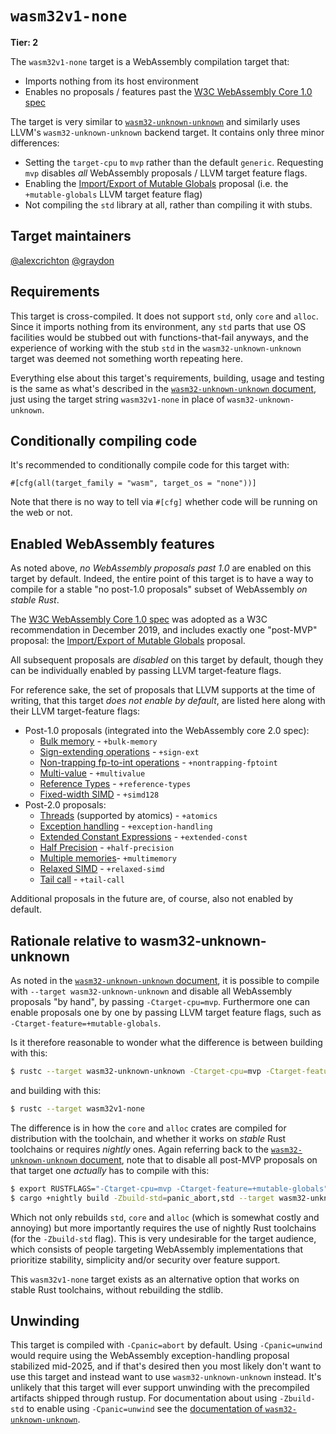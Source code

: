 # `wasm32v1-none`

**Tier: 2**

The `wasm32v1-none` target is a WebAssembly compilation target that:

- Imports nothing from its host environment
- Enables no proposals / features past the [W3C WebAssembly Core 1.0 spec]

[W3C WebAssembly Core 1.0 spec]: https://www.w3.org/TR/wasm-core-1/

The target is very similar to [`wasm32-unknown-unknown`](./wasm32-unknown-unknown.md) and similarly uses LLVM's `wasm32-unknown-unknown` backend target. It contains only three minor differences:

* Setting the `target-cpu` to `mvp` rather than the default `generic`. Requesting `mvp` disables _all_ WebAssembly proposals / LLVM target feature flags.
* Enabling the [Import/Export of Mutable Globals] proposal (i.e. the `+mutable-globals` LLVM target feature flag)
* Not compiling the `std` library at all, rather than compiling it with stubs.

[Import/Export of Mutable Globals]: https://github.com/WebAssembly/mutable-global

## Target maintainers

[@alexcrichton](https://github.com/alexcrichton)
[@graydon](https://github.com/graydon)

## Requirements

This target is cross-compiled. It does not support `std`, only `core` and `alloc`. Since it imports nothing from its environment, any `std` parts that use OS facilities would be stubbed out with functions-that-fail anyways, and the experience of working with the stub `std` in the `wasm32-unknown-unknown` target was deemed not something worth repeating here.

Everything else about this target's requirements, building, usage and testing is the same as what's described in the [`wasm32-unknown-unknown` document](./wasm32-unknown-unknown.md), just using the target string `wasm32v1-none` in place of `wasm32-unknown-unknown`.

## Conditionally compiling code

It's recommended to conditionally compile code for this target with:

```text
#[cfg(all(target_family = "wasm", target_os = "none"))]
```

Note that there is no way to tell via `#[cfg]` whether code will be running on
the web or not.

## Enabled WebAssembly features

As noted above, _no WebAssembly proposals past 1.0_ are enabled on this target by default. Indeed, the entire point of this target is to have a way to compile for a stable "no post-1.0 proposals" subset of WebAssembly _on stable Rust_.

The [W3C WebAssembly Core 1.0 spec] was adopted as a W3C recommendation in December 2019, and includes exactly one "post-MVP" proposal: the [Import/Export of Mutable Globals] proposal.

All subsequent proposals are _disabled_ on this target by default, though they can be individually enabled by passing LLVM target-feature flags.

For reference sake, the set of proposals that LLVM supports at the time of writing, that this target _does not enable by default_, are listed here along with their LLVM target-feature flags:

* Post-1.0 proposals (integrated into the WebAssembly core 2.0 spec):
    * [Bulk memory] - `+bulk-memory`
    * [Sign-extending operations] - `+sign-ext`
    * [Non-trapping fp-to-int operations] - `+nontrapping-fptoint`
    * [Multi-value] - `+multivalue`
    * [Reference Types] - `+reference-types`
    * [Fixed-width SIMD] - `+simd128`
* Post-2.0 proposals:
    * [Threads] (supported by atomics) - `+atomics`
    * [Exception handling]  - `+exception-handling`
    * [Extended Constant Expressions]  - `+extended-const`
    * [Half Precision]  - `+half-precision`
    * [Multiple memories]- `+multimemory`
    * [Relaxed SIMD] - `+relaxed-simd`
    * [Tail call] - `+tail-call`

[Bulk memory]: https://github.com/WebAssembly/spec/blob/main/proposals/bulk-memory-operations/Overview.md
[Sign-extending operations]: https://github.com/WebAssembly/spec/blob/main/proposals/sign-extension-ops/Overview.md
[Non-trapping fp-to-int operations]: https://github.com/WebAssembly/spec/blob/main/proposals/nontrapping-float-to-int-conversion/Overview.md
[Multi-value]: https://github.com/WebAssembly/spec/blob/main/proposals/multi-value/Overview.md
[Reference Types]: https://github.com/WebAssembly/spec/blob/main/proposals/reference-types/Overview.md
[Fixed-width SIMD]: https://github.com/WebAssembly/spec/blob/main/proposals/simd/SIMD.md
[Threads]: https://github.com/webassembly/threads
[Exception handling]: https://github.com/WebAssembly/exception-handling
[Extended Constant Expressions]: https://github.com/WebAssembly/extended-const
[Half Precision]: https://github.com/WebAssembly/half-precision
[Multiple memories]: https://github.com/WebAssembly/multi-memory
[Relaxed SIMD]: https://github.com/WebAssembly/relaxed-simd
[Tail call]: https://github.com/WebAssembly/tail-call

Additional proposals in the future are, of course, also not enabled by default.

## Rationale relative to wasm32-unknown-unknown

As noted in the [`wasm32-unknown-unknown` document](./wasm32-unknown-unknown.md), it is possible to compile with `--target wasm32-unknown-unknown` and disable all WebAssembly proposals "by hand", by passing `-Ctarget-cpu=mvp`. Furthermore one can enable proposals one by one by passing LLVM target feature flags, such as `-Ctarget-feature=+mutable-globals`.

Is it therefore reasonable to wonder what the difference is between building with this:

```sh
$ rustc --target wasm32-unknown-unknown -Ctarget-cpu=mvp -Ctarget-feature=+mutable-globals
```

and building with this:

```sh
$ rustc --target wasm32v1-none
```

The difference is in how the `core` and `alloc` crates are compiled for distribution with the toolchain, and whether it works on _stable_ Rust toolchains or requires _nightly_ ones. Again referring back to the [`wasm32-unknown-unknown` document](./wasm32-unknown-unknown.md), note that to disable all post-MVP proposals on that target one _actually_ has to compile with this:

```sh
$ export RUSTFLAGS="-Ctarget-cpu=mvp -Ctarget-feature=+mutable-globals"
$ cargo +nightly build -Zbuild-std=panic_abort,std --target wasm32-unknown-unknown
```

Which not only rebuilds `std`, `core` and `alloc` (which is somewhat costly and annoying) but more importantly requires the use of nightly Rust toolchains (for the `-Zbuild-std` flag). This is very undesirable for the target audience, which consists of people targeting WebAssembly implementations that prioritize stability, simplicity and/or security over feature support.

This `wasm32v1-none` target exists as an alternative option that works on stable Rust toolchains, without rebuilding the stdlib.

## Unwinding

This target is compiled with `-Cpanic=abort` by default. Using `-Cpanic=unwind`
would require using the WebAssembly exception-handling proposal stabilized
mid-2025, and if that's desired then you most likely don't want to use this
target and instead want to use `wasm32-unknown-unknown` instead. It's unlikely
that this target will ever support unwinding with the precompiled artifacts
shipped through rustup. For documentation about using `-Zbuild-std` to enable
using `-Cpanic=unwind` see the [documentation of
`wasm32-unknown-unknown`](./wasm32-unknown-unknown.md#unwinding).
